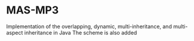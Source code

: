 # MAS-MP3
Implementation of the overlapping, dynamic, multi-inheritance, and multi-aspect inheritance in Java
The scheme is also added
